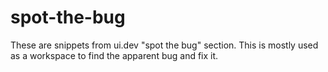 # spot-the-bug
These are snippets from ui.dev "spot the bug" section. This is mostly used as a workspace to find the apparent bug and fix it.
